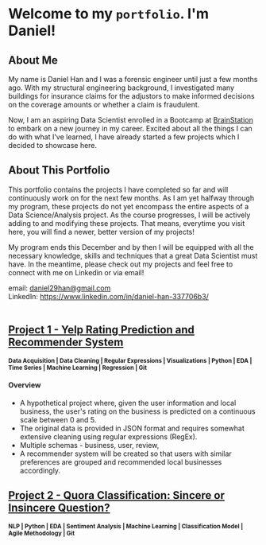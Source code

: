 # Welcome to my `portfolio`. I'm Daniel!

## About Me
My name is Daniel Han and I was a forensic engineer until just a few months ago. With my structural engineering background, I investigated many buildings for insurance claims for the adjustors to make informed decisions on the coverage amounts or whether a claim is fraudulent.

Now, I am an aspiring Data Scientist enrolled in a Bootcamp at [BrainStation](https://brainstation.io/course/online/remote-data-science-bootcamp) to embark on a new journey in my career. Excited about all the things I can do with what I've learned, I have already started a few projects which I decided to showcase here.    

## About This Portfolio
This portfolio contains the projects I have completed so far and will continuously work on for the next few months. As I am yet halfway through my program, these projects do not yet encompass the entire aspects of a Data Science/Analysis project. As the course progresses, I will be actively adding to and modifying these projects. That means, everytime you visit here, you will find a newer, better version of my projects!

My program ends this December and by then I will be equipped with all the necessary knowledge, skills and techniques that a great Data Scientist must have. In the meantime, please check out my projects and feel free to connect with me on Linkedin or via email!

email: daniel29han@gmail.com <br>
LinkedIn: https://www.linkedin.com/in/daniel-han-337706b3/
<br><br>
## [Project 1 - Yelp Rating Prediction and Recommender System](https://github.com/daniel29han/portfolio/tree/main/Projects/Yelp)
<sub>**Data Acquisition | Data Cleaning | Regular Expressions | Visualizations | Python | EDA | Time Series | Machine Learning | Regression | Git**</sub>
<br>
#### Overview
- A hypothetical project where, given the user information and local business, the user's rating on the business is predicted on a continuous scale between 0 and 5.
- The original data is provided in JSON format and requires somewhat extensive cleaning using regular expressions (RegEx).
- Multiple schemas - business, user, review, 
- A recommender system will be created so that users with similar preferences are grouped and recommended local businesses accordingly.

## [Project 2 - Quora Classification: Sincere or Insincere Question?](https://github.com/daniel29han/portfolio/tree/main/Projects/Quora)
<sub>**NLP | Python | EDA | Sentiment Analysis | Machine Learning | Classification Model | Agile Methodology | Git**</sub>
